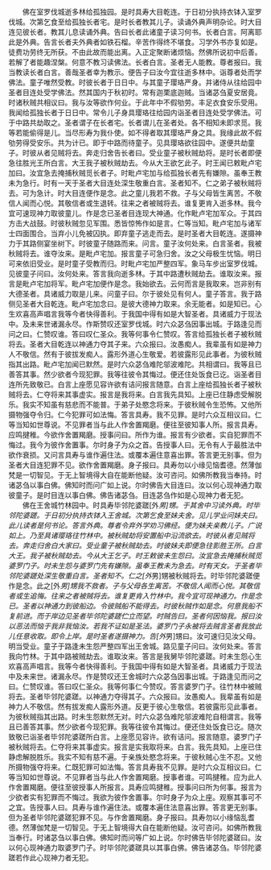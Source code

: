 <!-- { "loadSidebar": true } -->
　　佛在室罗伐城逝多林给孤独园。是时具寿大目乾连。于日初分执持衣钵入室罗伐城。次第乞食至给孤独长者宅。是时长者教其儿子。读诵外典声明杂论。时大目连见彼长者。教其儿息读诵外典。告曰长者此诸童子读习何书。长者白言。阿离耶此是外典。告言长者夫外典者如铁石榴。辛苦作得终不堪食。习学外书亦复如是。徒费功劳终无所获。不由此故而能出离。入正定聚断诸烦恼。然佛所说初中后善。若解了者能趣涅槃。何意不教习读佛法。长者白言。圣者无人能教。尊者报曰。我当教读长者白言。善哉圣者幸为教示。便告子曰汝今宜往逝多林中。诣尊者处而学佛法。童子唯然受教。时彼长者于日日中。与其童子璎珞严身。并诸侍从往给园中圣者目连处受学佛法。然其国内于秋初时。常有迦栗底迦贼。当诸苾刍夏安居竟。时诸秋贼共相议曰。我与汝等欲作何业。于此年中不假劬劳。丰足衣食安乐受用。我闻给孤独长者于日日中。常令儿子身具璎珞往给园内诣圣者目连处受学佛法。可于中路共劫取之。圣者谓子在长者宅。长者谓儿在圣者处。各不相知未即求觅。我等若能偷得是儿。当尽形寿为我仆使。如不得者取其璎珞严身之具。我缘此故不假劬劳得受安乐。共为计已。即于中路而待童子。见具璎珞欲往园中。遂便共劫童子。时彼从者见贼将去。奔走归舍告长者曰。受业童子被秋贼劫将。是时长者即便急往胜光王所白言。大王我子被秋贼劫去。今从大王欲乞此子。时王闻已敕毗卢宅加曰。汝宜急去掩捕秋贼觅长者子。时毗卢宅加与给孤独长者先有嫌隙。虽奉王教未为急行。时有一天于圣者大目连处深生敬重白言。圣者知不。仁之弟子被秋贼将去。可为急计。时大目连便作是念。此之童儿我若不救。子与父母皆生离苦。不敬信人闻而心悦。其敬信者或生退转。往来之者被贼将去。谁复更肯入逝多林。我今宜可速现神力取彼童儿。作是念已圣者目连现大神通。化作毗卢宅加军众。于其四方击大战鼓。时彼秋贼忽见军围。悉皆惊怖作如是言。仁等当知。毗卢宅加与诸军士四面围合。当弃小儿免被囚执。即弃童子逃走而去。是时圣者大目乾连。遂摄神力于其路侧宴坐树下。时彼童子随路而来。问言。童子汝何处来。白言圣者。我被秋贼将去。谁夺汝来。是毗卢宅加。报言童子可急归舍。汝之父母极生忧恼。明日可来依旧受业。是时童子受教而归。时毗卢宅加严整四军。象马车步出室罗伐城。见彼童子问曰。汝何处来。答言我向逝多林。于其中路遭秋贼劫去。谁取汝来。报言是毗卢宅加将军。毗卢宅加便作是念。我始欲去。云何而言是我取来。岂非别有大德圣者。具诸威力取是儿来。问童子曰。尔于彼处见有何人。童子答言。我于路侧见圣者大目乾连。毗卢宅加念曰。是彼大德神力取来。余无能者。如是知已。心生欢喜高声唱言我等今者快得善利。于我国中得有如是大智圣者。具诸威力于现法中。及未来世诸漏永尽。作斯赞叹还室罗伐城。时六众苾刍因事出城。于路逢见而问之曰。仁赞叹谁。答曰叹仁圣众。我等何事令仁赞叹。答言给孤独长者子被秋贼将去。圣者大目乾连以神通力夺其子来。六众报曰。汝愚痴人。我辈虽有如是神力人不敬信。然有于彼拔发痴人。露形外道心生敬爱。若彼露形见此事者。为彼秋贼指其出路。毗卢宅加闻已默然。是时六众苾刍难陀邬波难陀。共相谓曰。我等且已善答其事。然少欲者今现犯罪。我等往彼令其悔过。便还住处饭食已讫。诣圣者目连所先致敬已。白言上座愿见容许欲有诘问报言随意。白言上座给孤独长者子被秋贼将去。仁夺将来其事虚实。报言是我将来。白言我先具知。上座已住静虑受解脱乐。我实不知虽有慈悲而不能普。于弟子处愍念将来。于彼秋贼令生恐怖。又他所摄物强夺令归。仁今犯罪可如法悔。答言具寿。我不见罪。是时六众互相议曰。仁等当知如世尊说。不见罪者当与此人作舍置羯磨。便往至彼知事人所。报言具寿。应鸣揵稚。今欲作舍置羯磨。授事问曰。所作为谁。报言有少欲者。实自犯罪而不悔过。我今为彼作舍置事。尔时身子为众之首。告授事人曰。无令有人于最胜法中欲作衰损。又问言具寿与谁作遍住法。或覆本遍住意喜出罪。答言更无别事。但为圣者大目连犯罪不见。欲作舍置羯磨。身子报曰。具寿勿以小缘见恼耆德。然薄伽梵是一切智见。于无上智境得大自在能断他疑。汝可咨问。如佛所教我当奉持。时诸苾刍以事白佛。佛知时而问广如上说。尔时佛告大目连曰。汝以何心现神通力取彼童子。是时目连以事白佛。佛告诸苾刍。目连苾刍作如是心现神力者无犯。
　　佛在王舍城竹林园中。时具寿毕邻陀婆蹉[外*男]甥。于其舍中习读外典。时毕邻陀婆蹉。于日初分执持衣钵入王舍城。次第乞食至妹夫舍。见儿学业问妹夫曰。此儿读者是何书论。答言外典。尊者令弃外学劝习佛经。便为妹夫亲教儿子。广说如上。乃至具诸璎珞往竹林中。被秋贼劫将安置船中沿流欲去。时彼从者见贼将去。奔走归舍白大家曰。受业童子被秋贼劫去。时彼妹夫即便急往影胜王所。白言大王。我子被秋贼劫去。今从大王乞子。时王敕彼未生怨曰。汝宜急去掩捕秋贼觅婆罗门子。时未生怨与婆罗门先有嫌隙。虽奉王教未为急去。时有天女。于圣者毕邻陀婆蹉处深生敬重白言。圣者知不。仁之[外*男]甥被秋贼将去。时毕邻陀婆蹉便作是念。此之[外*男]甥我不救者。子与父母各生离苦。不敬信人闻而心悦。其敬信者或生追悔。往来之者被贼将去。谁复更肯入竹林中。我今宜可现神通力。作是念已。圣者以神通力到彼船边。令彼贼船不能得去。时彼秋贼作如是念。何意我船不复前进。而于岸边见圣者毕邻陀婆蹉伫立而望。时贼告曰。圣者何因恼我。报曰汝以恶法而恼于我非我恼汝。若我不证如是圣法。婆罗门子永被将去贼言圣者我放此儿任意收取。即令上岸。是时圣者遂摄神力。告[外*男]甥曰。汝可速归见汝父母。明当受业。童子于路逢未生怨严整四军出王舍城。路见童子问曰。汝何处来。答言我向竹林。于其中路被贼劫去。谁取汝来。答言是我舅毕邻陀婆蹉。时未生怨心生欢喜高声唱言。我等今者快得善利。于我国中得有如是大智圣者。具诸威力于现法中及未来世。诸漏永尽。作是赞叹还王舍城时六众苾刍因事出城。于路逢见而问之曰。仁赞叹谁。答曰叹仁圣众。我等何事仁今赞叹。答言婆罗门子。往竹林中被贼将去。圣者毕邻陀婆蹉。以神通力夺得其子。六众报曰。汝愚痴人。我辈虽有如是神力人不敬信。然有拔发痴人露形外道。反更于彼心生敬信。若彼露形见此事者。为彼秋贼指其出路。时未生怨默然无对。时六众苾刍难陀邬波难陀自相谓言。我等且已善答其事。然少欲者今现犯罪。我等往彼令其悔过。便还住处饭食已讫。随次致敬已诣圣者毕邻陀婆蹉所白言。上座愿见容许。欲有诘问。报言随意。婆罗门子被秋贼将去。仁夺将来其事虚实。报言是实我取将来。白言。我先具知。上座已住静虑解脱胜乐。我实不知有慈不遍。于亲族处愍念将来。于彼秋贼心生不忍。又他所摄物强夺将来。仁既犯罪可如法悔。答言具寿我不见罪。是时六众互相议曰。仁等当知如世尊说。不见罪者当与此人作舍置羯磨。授事者谁。可鸣揵稚。应为此人作舍置羯磨。便往至彼授事人所报言。具寿应鸣揵稚。授事问曰所为何事。报言为少欲者实有犯罪而不悔过。我欲为彼作舍置事。尔时身子为众上座。观察其事可不之宜。告授事人曰。具寿与谁作遍住法。或覆本遍住法意喜出罪。答言更无别事。但为圣者毕邻陀婆蹉犯罪不见。与作舍置羯磨。身子报曰。具寿勿以小缘恼乱耆德。然薄伽梵是一切智见。于无上智境得大自在能断他疑。汝可咨问。如佛所教我当奉行。时诸苾刍以事白佛。佛知时而问等广如上说。尔时佛告毕邻陀婆蹉曰。汝以何心现神通力取婆罗门子。时毕邻陀婆蹉具以其事白佛。佛告诸苾刍。毕邻陀婆蹉若作此心现神力者无犯。
